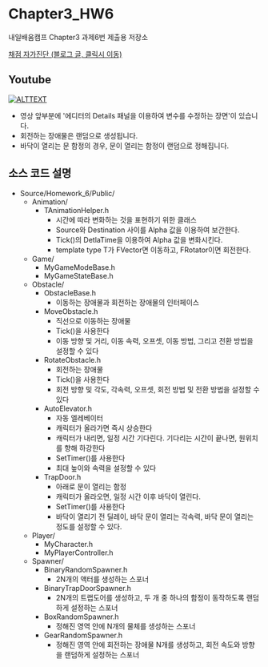 # Chapter3_HW6
내일배움캠프 Chapter3 과제6번 제출용 저장소

[채점 자가진단 (블로그 글, 클릭시 이동)](https://15danpancake.atlassian.net/wiki/spaces/cdg1212/pages/67960866/Chapter+3+6#%EC%B1%84%EC%A0%90-%EC%9E%90%EA%B0%80%EC%A7%84%EB%8B%A8)


## Youtube
[![ALTTEXT](https://img.youtube.com/vi/wkfo8naCIzA/0.jpg)](https://www.youtube.com/watch?v=wkfo8naCIzA)

- 영상 앞부분에 '에디터의 Details 패널을 이용하여 변수를 수정하는 장면'이 있습니다.
- 회전하는 장애물은 랜덤으로 생성됩니다.
- 바닥이 열리는 문 함정의 경우, 문이 열리는 함정이 랜덤으로 정해집니다.

## 소스 코드 설명

- Source/Homework_6/Public/
  * Animation/
    - TAnimationHelper.h
      * 시간에 따라 변화하는 것을 표현하기 위한 클래스
      * Source와 Destination 사이를 Alpha 값을 이용하여 보간한다.
      * Tick()의 DetlaTime을 이용하여 Alpha 값을 변화시킨다.
      * template type T가 FVector면 이동하고, FRotator이면 회전한다.
  * Game/
    - MyGameModeBase.h
    - MyGameStateBase.h
  * Obstacle/
    - ObstacleBase.h
      * 이동하는 장애물과 회전하는 장애물의 인터페이스
    - MoveObstacle.h
      * 직선으로 이동하는 장애물
      * Tick()을 사용한다
      * 이동 방향 및 거리, 이동 속력, 오프셋, 이동 방법, 그리고 전환 방법을 설정할 수 있다
    - RotateObstacle.h
      * 회전하는 장애물
      * Tick()을 사용한다
      * 회전 방향 및 각도, 각속력, 오프셋, 회전 방법 및 전환 방법을 설정할 수 있다
    - AutoElevator.h
      * 자동 엘레베이터
      * 캐릭터가 올라가면 즉시 상승한다
      * 캐릭터가 내리면, 일정 시간 기다린다. 기다리는 시간이 끝나면, 원위치를 향해 하강한다
      * SetTimer()를 사용한다
      * 최대 높이와 속력을 설정할 수 있다
    - TrapDoor.h
      * 아래로 문이 열리는 함정
      * 캐릭터가 올라오면, 일정 시간 이후 바닥이 열린다.
      * SetTimer()를 사용한다
      * 바닥이 열리기 전 딜레이, 바닥 문이 열리는 각속력, 바닥 문이 열리는 정도를 설정할 수 있다.
  * Player/
    - MyCharacter.h
    - MyPlayerController.h
  * Spawner/
    - BinaryRandomSpawner.h
      * 2N개의 액터를 생성하는 스포너
    - BinaryTrapDoorSpawner.h
      * 2N개의 트랩도어를 생성하고, 두 개 중 하나의 함정이 동작하도록 랜덤하게 설정하는 스포너
    - BoxRandomSpawner.h
      * 정해진 영역 안에 N개의 물체를 생성하는 스포너
    - GearRandomSpawner.h
      * 정해진 영역 안에 회전하는 장애물 N개를 생성하고, 회전 속도와 방향을 랜덤하게 설정하는 스포너
